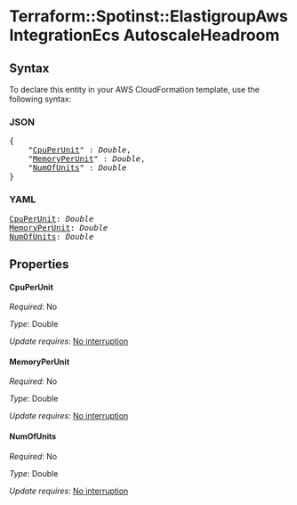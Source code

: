 # Terraform::Spotinst::ElastigroupAws IntegrationEcs AutoscaleHeadroom

## Syntax

To declare this entity in your AWS CloudFormation template, use the following syntax:

### JSON

<pre>
{
    "<a href="#cpuperunit" title="CpuPerUnit">CpuPerUnit</a>" : <i>Double</i>,
    "<a href="#memoryperunit" title="MemoryPerUnit">MemoryPerUnit</a>" : <i>Double</i>,
    "<a href="#numofunits" title="NumOfUnits">NumOfUnits</a>" : <i>Double</i>
}
</pre>

### YAML

<pre>
<a href="#cpuperunit" title="CpuPerUnit">CpuPerUnit</a>: <i>Double</i>
<a href="#memoryperunit" title="MemoryPerUnit">MemoryPerUnit</a>: <i>Double</i>
<a href="#numofunits" title="NumOfUnits">NumOfUnits</a>: <i>Double</i>
</pre>

## Properties

#### CpuPerUnit

_Required_: No

_Type_: Double

_Update requires_: [No interruption](https://docs.aws.amazon.com/AWSCloudFormation/latest/UserGuide/using-cfn-updating-stacks-update-behaviors.html#update-no-interrupt)

#### MemoryPerUnit

_Required_: No

_Type_: Double

_Update requires_: [No interruption](https://docs.aws.amazon.com/AWSCloudFormation/latest/UserGuide/using-cfn-updating-stacks-update-behaviors.html#update-no-interrupt)

#### NumOfUnits

_Required_: No

_Type_: Double

_Update requires_: [No interruption](https://docs.aws.amazon.com/AWSCloudFormation/latest/UserGuide/using-cfn-updating-stacks-update-behaviors.html#update-no-interrupt)

